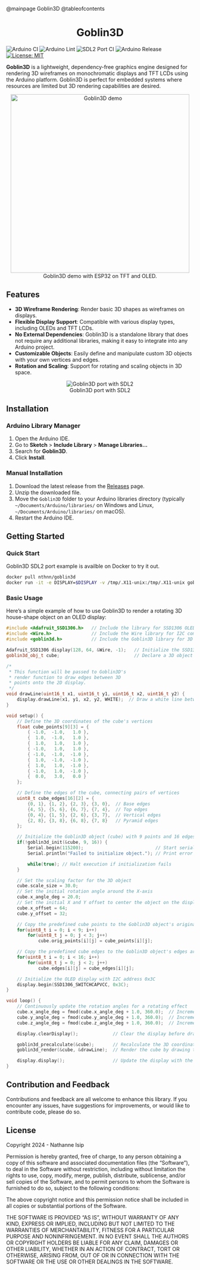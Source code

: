@mainpage Goblin3D
@tableofcontents

<div align="center">
    <h1>Goblin3D</h1>
</div>

![Arduino CI](https://github.com/nthnn/goblin3d/actions/workflows/arduino_ci.yml/badge.svg)
![Arduino Lint](https://github.com/nthnn/goblin3d/actions/workflows/arduino_lint.yml/badge.svg)
![SDL2 Port CI](https://github.com/nthnn/goblin3d/actions/workflows/sdl2_ci.yml/badge.svg)
![Arduino Release](https://img.shields.io/badge/Library%20Manager-v0.0.2-red?logo=Arduino)
[![License: MIT](https://img.shields.io/badge/License-MIT-yellow.svg)](https://github.com/nthnn/goblin3d/blob/main/LICENSE)

**Goblin3D** is a lightweight, dependency-free graphics engine designed for rendering 3D wireframes on monochromatic displays and TFT LCDs using the Arduino platform. Goblin3D is perfect for embedded systems where resources are limited but 3D rendering capabilities are desired.

<p align="center">
    <img src="https://raw.githubusercontent.com/nthnn/goblin3d/main/assets/goblin3d_demo.jpg" width="480" alt="Goblin3D demo"/>
    <br/>
    Goblin3D demo with ESP32 on TFT and OLED.
</p>

## Features

- **3D Wireframe Rendering**: Render basic 3D shapes as wireframes on displays.
- **Flexible Display Support**: Compatible with various display types, including OLEDs and TFT LCDs.
- **No External Dependencies**: Goblin3D is a standalone library that does not require any additional libraries, making it easy to integrate into any Arduino project.
- **Customizable Objects**: Easily define and manipulate custom 3D objects with your own vertices and edges.
- **Rotation and Scaling**: Support for rotating and scaling objects in 3D space.

<p align="center">
    <img src="https://raw.githubusercontent.com/nthnn/goblin3d/main/assets/goblin3d_sdl2.png" alt="Goblin3D port with SDL2"/>
    <br/>
    Goblin3D port with SDL2
</p>

## Installation

### Arduino Library Manager

1. Open the Arduino IDE.
2. Go to **Sketch** > **Include Library** > **Manage Libraries...**
3. Search for **Goblin3D**.
4. Click **Install**.

### Manual Installation

1. Download the latest release from the [Releases](https://github.com/nthnn/goblin3d/releases) page.
2. Unzip the downloaded file.
3. Move the `Goblin3D` folder to your Arduino libraries directory (typically `~/Documents/Arduino/libraries/` on Windows and Linux, `~/Documents/Arduino/libraries/` on macOS).
4. Restart the Arduino IDE.

## Getting Started

### Quick Start

Goblin3D SDL2 port example is availble on Docker to try it out.

```bash
docker pull nthnn/goblin3d
docker run -it -e DISPLAY=$DISPLAY -v /tmp/.X11-unix:/tmp/.X11-unix goblin3d
```

### Basic Usage

Here’s a simple example of how to use Goblin3D to render a rotating 3D house-shape object on an OLED display:

```cpp
#include <Adafruit_SSD1306.h>   // Include the library for SSD1306 OLED display
#include <Wire.h>               // Include the Wire library for I2C communication
#include <goblin3d.h>           // Include the Goblin3D library for 3D rendering

Adafruit_SSD1306 display(128, 64, &Wire, -1);   // Initialize the SSD1306 display with 128x64 resolution
goblin3d_obj_t cube;                            // Declare a 3D object using the Goblin3D structure

/*
 * This function will be passed to Goblin3D's
 * render function to draw edges between 3D
 * points onto the 2D display.
 */
void drawLine(uint16_t x1, uint16_t y1, uint16_t x2, uint16_t y2) {
    display.drawLine(x1, y1, x2, y2, WHITE);  // Draw a white line between the given coordinates
}

void setup() {
    // Define the 3D coordinates of the cube's vertices
    float cube_points[9][3] = {
        { -1.0,  -1.0,   1.0 },
        {  1.0,  -1.0,   1.0 },
        {  1.0,   1.0,   1.0 },
        { -1.0,   1.0,   1.0 },
        { -1.0,  -1.0,  -1.0 },
        {  1.0,  -1.0,  -1.0 },
        {  1.0,   1.0,  -1.0 },
        { -1.0,   1.0,  -1.0 },
        {  0.0,   3.0,   0.0 }
    };

    // Define the edges of the cube, connecting pairs of vertices
    uint8_t cube_edges[16][2] = {
        {0, 1}, {1, 2}, {2, 3}, {3, 0},  // Base edges
        {4, 5}, {5, 6}, {6, 7}, {7, 4},  // Top edges
        {0, 4}, {1, 5}, {2, 6}, {3, 7},  // Vertical edges
        {2, 8}, {3, 8}, {6, 8}, {7, 8}   // Pyramid edges
    };

    // Initialize the Goblin3D object (cube) with 9 points and 16 edges
    if(!goblin3d_init(&cube, 9, 16)) {
        Serial.begin(115200);                           // Start serial communication for debugging
        Serial.println("Failed to initialize object."); // Print error message if initialization fails

        while(true); // Halt execution if initialization fails
    }

    // Set the scaling factor for the 3D object
    cube.scale_size = 30.0;
    // Set the initial rotation angle around the X-axis
    cube.x_angle_deg = 20.0;
    // Set the initial X and Y offset to center the object on the display
    cube.x_offset = 64;
    cube.y_offset = 32;

    // Copy the predefined cube points to the Goblin3D object's original points array
    for(uint8_t i = 0; i < 9; i++)
        for(uint8_t j = 0; j < 3; j++)
            cube.orig_points[i][j] = cube_points[i][j];

    // Copy the predefined cube edges to the Goblin3D object's edges array
    for(uint8_t i = 0; i < 16; i++)
        for(uint8_t j = 0; j < 2; j++)
            cube.edges[i][j] = cube_edges[i][j];

    // Initialize the OLED display with I2C address 0x3C
    display.begin(SSD1306_SWITCHCAPVCC, 0x3C);
}

void loop() {
    // Continuously update the rotation angles for a rotating effect
    cube.x_angle_deg = fmod(cube.x_angle_deg + 1.0, 360.0);  // Increment X rotation
    cube.y_angle_deg = fmod(cube.y_angle_deg + 1.0, 360.0);  // Increment Y rotation
    cube.z_angle_deg = fmod(cube.z_angle_deg + 1.0, 360.0);  // Increment Z rotation

    display.clearDisplay();             // Clear the display before drawing the new frame

    goblin3d_precalculate(&cube);       // Recalculate the 3D coordinates based on the current rotation angles
    goblin3d_render(&cube, &drawLine);  // Render the cube by drawing the edges on the display

    display.display();                  // Update the display with the newly drawn frame
}
```

## Contribution and Feedback

Contributions and feedback are all welcome to enhance this library. If you encounter any issues, have suggestions for improvements, or would like to contribute code, please do so.

## License

Copyright 2024 - Nathanne Isip

Permission is hereby granted, free of charge, to any person obtaining a copy of this software and associated documentation files (the “Software”), to deal in the Software without restriction, including without limitation the rights to use, copy, modify, merge, publish, distribute, sublicense, and/or sell copies of the Software, and to permit persons to whom the Software is furnished to do so, subject to the following conditions:

The above copyright notice and this permission notice shall be included in all copies or substantial portions of the Software.

THE SOFTWARE IS PROVIDED “AS IS”, WITHOUT WARRANTY OF ANY KIND, EXPRESS OR IMPLIED, INCLUDING BUT NOT LIMITED TO THE WARRANTIES OF MERCHANTABILITY, FITNESS FOR A PARTICULAR PURPOSE AND NONINFRINGEMENT. IN NO EVENT SHALL THE AUTHORS OR COPYRIGHT HOLDERS BE LIABLE FOR ANY CLAIM, DAMAGES OR OTHER LIABILITY, WHETHER IN AN ACTION OF CONTRACT, TORT OR OTHERWISE, ARISING FROM, OUT OF OR IN CONNECTION WITH THE SOFTWARE OR THE USE OR OTHER DEALINGS IN THE SOFTWARE.
